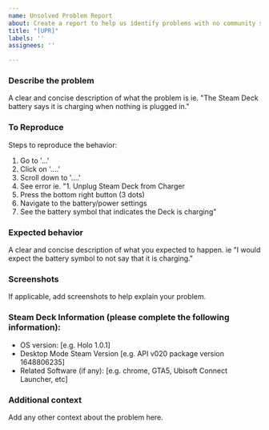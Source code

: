 ```yaml
---
name: Unsolved Problem Report
about: Create a report to help us identify problems with no community solutions
title: "[UPR]"
labels: ''
assignees: ''

---
```


### **Describe the problem**
A clear and concise description of what the problem is ie. "The Steam Deck battery says it is charging when nothing is plugged in."

### **To Reproduce**
Steps to reproduce the behavior:
1. Go to '...'
2. Click on '....'
3. Scroll down to '....'
4. See error
ie.
"1. Unplug Steam Deck from Charger
2. Press the bottom right button (3 dots)
3. Navigate to the battery/power settings
4. See the battery symbol that indicates the Deck is charging"

### **Expected behavior**
A clear and concise description of what you expected to happen. ie "I would expect the battery symbol to not say that it is charging."

### **Screenshots**
If applicable, add screenshots to help explain your problem.

### **Steam Deck Information (please complete the following information):**
 - OS version: [e.g. Holo 1.0.1]
 - Desktop Mode Steam Version [e.g. API v020 package version 1648806235]
 - Related Software (if any): [e.g. chrome, GTA5, Ubisoft Connect Launcher, etc]

### **Additional context**
Add any other context about the problem here.
